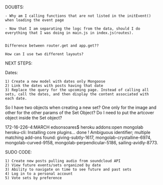 
DOUBTS:

	

	- Why am I calling functions that are not listed in the initEvent() when loading the event page

	- Now that I am separating the logc from the data, should I do everything that I was doing in main.js in index.js(routes).


	Difference between router.get and app.get??

	How can I use two different layouts?


NEXT STEPS:

Dates:

	1) Create a new model with dates only Mongoose
	2) Link the dates with posts having that date
	3) Replace the query for the upcoming page. Instead of calling all sets, call the dates, and then display the content associated with each date.

So I have two objects when creating a new set? One only for the image and other for the other params of the Set Object? Do I need to put the artcover object inside the Set object?




172-16-226-4:MARCH edsonsoares$ heroku addons:open mongolab
heroku-cli: Installing core plugins... done
 !    Ambiguous identifier; multiple matching add-ons found: giving-subtly-1617, mongolab-crystalline-6974, mongolab-curved-9158, mongolab-perpendicular-5186, sailing-avidly-8773.

 SUDO CODE:

 	1) Create new posts pulling audio from soundcloud API
 	2) View future events/sets organized by date
 	3) Ability to navigate on time to see future and past sets
 	4) Log in to a personal account
 	5) Vote sets by preference

 	


